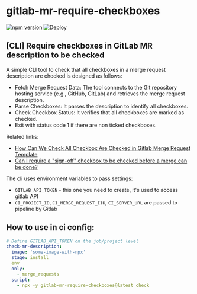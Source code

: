# gitlab-mr-require-checkboxes

[![npm version](https://badge.fury.io/js/gitlab-mr-require-checkboxes.svg)](https://www.npmjs.com/package/gitlab-mr-require-checkboxes)
[![Deploy](https://github.com/vvscode/gitlab-mr-require-checkboxes/workflows/Release/badge.svg)](https://github.com/vvscode/gitlab-mr-require-checkboxes/actions)

## [CLI] Require checkboxes in GitLab MR description to be checked

A simple CLI tool to check that all checkboxes in a merge request description are checked is designed as follows:

- Fetch Merge Request Data: The tool connects to the Git repository hosting service (e.g., GitHub, GitLab) and retrieves the merge request description.
- Parse Checkboxes: It parses the description to identify all checkboxes.
- Check Checkbox Status: It verifies that all checkboxes are marked as checked.
- Exit with status code 1 if there are non ticked checkboxes.

Related links:

- [How Can We Check All Checkbox Are Checked in Gitlab Merge Request Template](https://stackoverflow.com/questions/73302452/how-can-we-check-all-checkbox-are-checked-in-gitlab-merge-request-template)
- [Can I require a "sign-off" checkbox to be checked before a merge can be done?](https://stackoverflow.com/questions/68802300/can-i-require-a-sign-off-checkbox-to-be-checked-before-a-merge-can-be-done)

The cli uses environment variables to pass settings: 

- `GITLAB_API_TOKEN` - this one you need to create, it's used to access gitlab API
- `CI_PROJECT_ID`, `CI_MERGE_REQUEST_IID`, `CI_SERVER_URL` are passed to pipeline by Gitlab

## How to use in ci config:

```yml
# Define GITLAB_API_TOKEN on the job/project level
check-mr-description:
  image: 'some-image-with-npx'
  stage: install
  env
  only:
    - merge_requests
  script:
    - npx -y gitlab-mr-require-checkboxes@latest check
```
